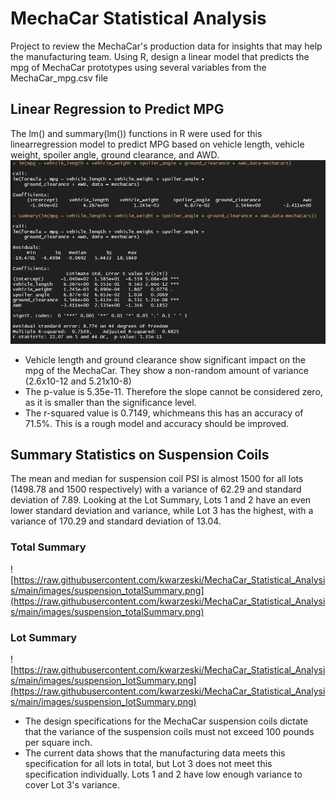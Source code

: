 # MechaCar Statistical Analysis
Project to review the MechaCar's production data for insights that may help the manufacturing team. Using R, design a linear model that predicts the mpg of MechaCar prototypes using several variables from the MechaCar_mpg.csv file

 ## Linear Regression to Predict MPG
 The lm() and summary(lm()) functions in R were used for this linearregression model to predict MPG based on vehicle length, vehicle weight, spoiler angle, ground clearance, and AWD.
![image](https://raw.githubusercontent.com/kwarzeski/MechaCar_Statistical_Analysis/main/images/LinearRegressionPredictMPG.png)
- Vehicle length and ground clearance show significant impact on the mpg of the MechaCar. They show a non-random amount of variance (2.6x10-12 and 5.21x10-8)
- The p-value is 5.35e-11. Therefore the slope cannot be considered zero, as it is smaller than the significance level.
- The r-squared value is 0.7149, whichmeans this has an accuracy of 71.5%. This is a rough model and accuracy should be improved.

## Summary Statistics on Suspension Coils
The mean and median for suspension coil PSI is almost 1500 for all lots (1498.78 and 1500 respectively) with a variance of 62.29 and standard deviation of 7.89. Looking at the Lot Summary, Lots 1 and 2 have an even lower standard deviation and variance, while Lot 3 has the highest, with a variance of 170.29 and standard deviation of 13.04.
### Total Summary
![https://raw.githubusercontent.com/kwarzeski/MechaCar_Statistical_Analysis/main/images/suspension_totalSummary.png](https://raw.githubusercontent.com/kwarzeski/MechaCar_Statistical_Analysis/main/images/suspension_totalSummary.png)
### Lot Summary
![https://raw.githubusercontent.com/kwarzeski/MechaCar_Statistical_Analysis/main/images/suspension_lotSummary.png](https://raw.githubusercontent.com/kwarzeski/MechaCar_Statistical_Analysis/main/images/suspension_lotSummary.png)
- The design specifications for the MechaCar suspension coils dictate that the variance of the suspension coils must not exceed 100 pounds per square inch. 
- The current data shows that the manufacturing data meets this specification for all lots in total, but Lot 3 does not meet this specification individually. Lots 1 and 2 have low enough variance to cover Lot 3's variance.
